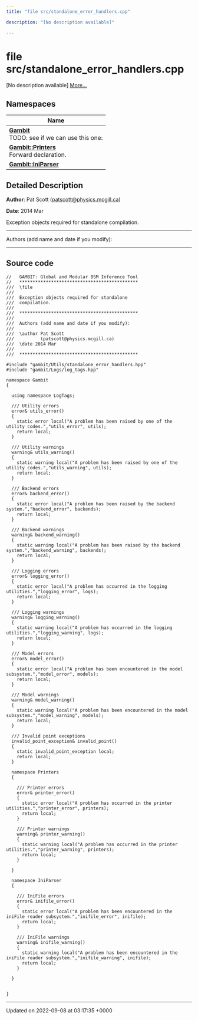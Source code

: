 ```yaml
---
title: "file src/standalone_error_handlers.cpp"

description: "[No description available]"

---
```


# file src/standalone_error_handlers.cpp

[No description available] [More...](#detailed-description)

## Namespaces

| Name           |
| -------------- |
| **[Gambit](/documentation/code/namespaces/namespacegambit/)** <br>TODO: see if we can use this one:  |
| **[Gambit::Printers](/documentation/code/namespaces/namespacegambit_1_1printers/)** <br>Forward declaration.  |
| **[Gambit::IniParser](/documentation/code/namespaces/namespacegambit_1_1iniparser/)**  |

## Detailed Description


**Author**: Pat Scott ([patscott@physics.mcgill.ca](mailto:patscott@physics.mcgill.ca)) 

**Date**: 2014 Mar

Exception objects required for standalone compilation.



------------------

Authors (add name and date if you modify):



------------------




## Source code

```
//   GAMBIT: Global and Modular BSM Inference Tool
//   *********************************************
///  \file
///
///  Exception objects required for standalone
///  compilation.
///
///  *********************************************
///
///  Authors (add name and date if you modify):
///   
///  \author Pat Scott 
///          (patscott@physics.mcgill.ca)
///  \date 2014 Mar
///
///  *********************************************

#include "gambit/Utils/standalone_error_handlers.hpp"
#include "gambit/Logs/log_tags.hpp"

namespace Gambit
{

  using namespace LogTags;

  /// Utility errors
  error& utils_error()
  { 
    static error local("A problem has been raised by one of the utility codes.","utils_error", utils); 
    return local;
  }

  /// Utility warnings
  warning& utils_warning()
  { 
    static warning local("A problem has been raised by one of the utility codes.","utils_warning", utils); 
    return local;
  }

  /// Backend errors
  error& backend_error()
  { 
    static error local("A problem has been raised by the backend system.","backend_error", backends); 
    return local;
  }

  /// Backend warnings
  warning& backend_warning()
  { 
    static warning local("A problem has been raised by the backend system.","backend_warning", backends); 
    return local;
  }

  /// Logging errors
  error& logging_error()
  { 
    static error local("A problem has occurred in the logging utilities.","logging_error", logs); 
    return local;
  }

  /// Logging warnings
  warning& logging_warning()
  { 
    static warning local("A problem has occurred in the logging utilities.","logging_warning", logs); 
    return local;
  }

  /// Model errors
  error& model_error()
  {
    static error local("A problem has been encountered in the model subsystem.","model_error", models);
    return local;
  }

  /// Model warnings
  warning& model_warning()
  {
    static warning local("A problem has been encountered in the model subsystem.","model_warning", models);
    return local;
  }

  /// Invalid point exceptions
  invalid_point_exception& invalid_point()
  {
    static invalid_point_exception local;
    return local;
  }

  namespace Printers
  {

    /// Printer errors
    error& printer_error()
    { 
      static error local("A problem has occurred in the printer utilities.","printer_error", printers); 
      return local;
    }

    /// Printer warnings
    warning& printer_warning()
    { 
      static warning local("A problem has occurred in the printer utilities.","printer_warning", printers); 
      return local;
    }

  }
  
  namespace IniParser
  {

    /// IniFile errors
    error& inifile_error()
    {
      static error local("A problem has been encountered in the iniFile reader subsystem.","inifile_error", inifile);
      return local;
    }

    /// IniFile warnings
    warning& inifile_warning()
    {
      static warning local("A problem has been encountered in the iniFile reader subsystem.","inifile_warning", inifile);
      return local;
    }

  }

    
}
```


-------------------------------

Updated on 2022-09-08 at 03:17:35 +0000
